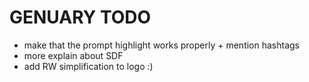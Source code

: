 # GENUARY TODO

- make that the prompt highlight works properly + mention hashtags
- more explain about SDF
- add RW simplification to logo :)
